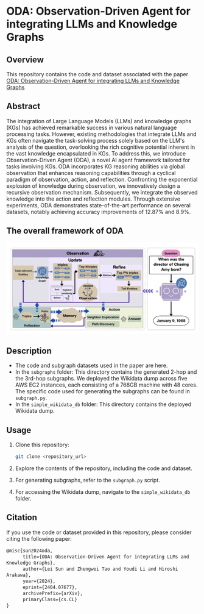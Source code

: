# ODA: Observation-Driven Agent for integrating LLMs and Knowledge Graphs

## Overview

This repository contains the code and dataset associated with the paper [ODA: Observation-Driven Agent for integrating LLMs and Knowledge Graphs](https://arxiv.org/abs/2404.07677)

## Abstract

The integration of Large Language Models (LLMs) and knowledge graphs (KGs) has achieved remarkable success in various natural language processing tasks. However, existing methodologies that integrate LLMs and KGs often navigate the task-solving process solely based on the LLM's analysis of the question, overlooking the rich cognitive potential inherent in the vast knowledge encapsulated in KGs. To address this, we introduce Observation-Driven Agent (ODA), a novel AI agent framework tailored for tasks involving KGs. ODA incorporates KG reasoning abilities via global observation that enhances reasoning capabilities through a cyclical paradigm of observation, action, and reflection. Confronting the exponential explosion of knowledge during observation, we innovatively design a recursive observation mechanism. Subsequently, we integrate the observed knowledge into the action and reflection modules. Through extensive experiments, ODA demonstrates state-of-the-art performance on several datasets, notably achieving accuracy improvements of 12.87% and 8.9%.


## The overall framework of ODA
![The framework of ODA](framework.png)



## Description

- The code and subgraph datasets used in the paper are here.
- In the `subgraphs` folder: This directory contains the generated 2-hop and the 3rd-hop subgraphs. We deployed the Wikidata dump across five AWS EC2 instances, each consisting of a 768GB machine with 48 cores. The specific code used for generating the subgraphs can be found in `subgraph.py`.
- In the `simple_wikidata_db` folder: This directory contains the deployed Wikidata dump.

## Usage

1. Clone this repository:

    ```bash
    git clone <repository_url>
    ```

2. Explore the contents of the repository, including the code and dataset.

3. For generating subgraphs, refer to the `subgraph.py` script.

4. For accessing the Wikidata dump, navigate to the `simple_wikidata_db` folder.

## Citation

If you use the code or dataset provided in this repository, please consider citing the following paper:

```
@misc{sun2024oda,
      title={ODA: Observation-Driven Agent for integrating LLMs and Knowledge Graphs}, 
      author={Lei Sun and Zhengwei Tao and Youdi Li and Hiroshi Arakawa},
      year={2024},
      eprint={2404.07677},
      archivePrefix={arXiv},
      primaryClass={cs.CL}
}
```

